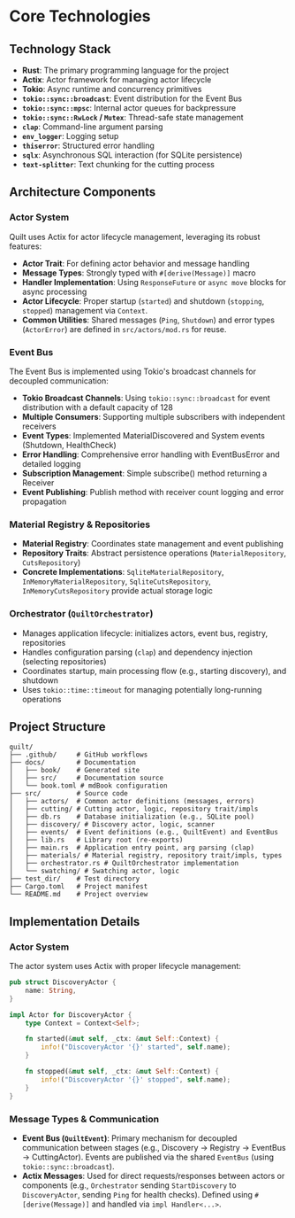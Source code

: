 # Core Technologies

## Technology Stack

- **Rust**: The primary programming language for the project
- **Actix**: Actor framework for managing actor lifecycle
- **Tokio**: Async runtime and concurrency primitives
- **`tokio::sync::broadcast`**: Event distribution for the Event Bus
- **`tokio::sync::mpsc`**: Internal actor queues for backpressure
- **`tokio::sync::RwLock` / `Mutex`**: Thread-safe state management
- **`clap`**: Command-line argument parsing
- **`env_logger`**: Logging setup
- **`thiserror`**: Structured error handling
- **`sqlx`**: Asynchronous SQL interaction (for SQLite persistence)
- **`text-splitter`**: Text chunking for the cutting process

## Architecture Components

### Actor System

Quilt uses Actix for actor lifecycle management, leveraging its robust features:

- **Actor Trait**: For defining actor behavior and message handling
- **Message Types**: Strongly typed with `#[derive(Message)]` macro
- **Handler Implementation**: Using `ResponseFuture` or `async move` blocks for async processing
- **Actor Lifecycle**: Proper startup (`started`) and shutdown (`stopping`, `stopped`) management via `Context`.
- **Common Utilities**: Shared messages (`Ping`, `Shutdown`) and error types (`ActorError`) are defined in `src/actors/mod.rs` for reuse.

### Event Bus

The Event Bus is implemented using Tokio's broadcast channels for decoupled communication:

- **Tokio Broadcast Channels**: Using `tokio::sync::broadcast` for event distribution with a default capacity of 128
- **Multiple Consumers**: Supporting multiple subscribers with independent receivers
- **Event Types**: Implemented MaterialDiscovered and System events (Shutdown, HealthCheck)
- **Error Handling**: Comprehensive error handling with EventBusError and detailed logging
- **Subscription Management**: Simple subscribe() method returning a Receiver
- **Event Publishing**: Publish method with receiver count logging and error propagation

### Material Registry & Repositories

- **Material Registry**: Coordinates state management and event publishing
- **Repository Traits**: Abstract persistence operations (`MaterialRepository`, `CutsRepository`)
- **Concrete Implementations**: `SqliteMaterialRepository`, `InMemoryMaterialRepository`, `SqliteCutsRepository`, `InMemoryCutsRepository` provide actual storage logic

### Orchestrator (`QuiltOrchestrator`)

- Manages application lifecycle: initializes actors, event bus, registry, repositories
- Handles configuration parsing (`clap`) and dependency injection (selecting repositories)
- Coordinates startup, main processing flow (e.g., starting discovery), and shutdown
- Uses `tokio::time::timeout` for managing potentially long-running operations

## Project Structure

```
quilt/
├── .github/     # GitHub workflows
├── docs/        # Documentation
│   ├── book/    # Generated site
│   ├── src/     # Documentation source
│   └── book.toml # mdBook configuration
├── src/         # Source code
│   ├── actors/  # Common actor definitions (messages, errors)
│   ├── cutting/ # Cutting actor, logic, repository trait/impls
│   ├── db.rs    # Database initialization (e.g., SQLite pool)
│   ├── discovery/ # Discovery actor, logic, scanner
│   ├── events/  # Event definitions (e.g., QuiltEvent) and EventBus
│   ├── lib.rs   # Library root (re-exports)
│   ├── main.rs  # Application entry point, arg parsing (clap)
│   ├── materials/ # Material registry, repository trait/impls, types
│   ├── orchestrator.rs # QuiltOrchestrator implementation
│   └── swatching/ # Swatching actor, logic
├── test_dir/    # Test directory
├── Cargo.toml   # Project manifest
└── README.md    # Project overview
```

## Implementation Details

### Actor System

The actor system uses Actix with proper lifecycle management:

```rust
pub struct DiscoveryActor {
    name: String,
}

impl Actor for DiscoveryActor {
    type Context = Context<Self>;

    fn started(&mut self, _ctx: &mut Self::Context) {
        info!("DiscoveryActor '{}' started", self.name);
    }

    fn stopped(&mut self, _ctx: &mut Self::Context) {
        info!("DiscoveryActor '{}' stopped", self.name);
    }
}
```

### Message Types & Communication

- **Event Bus (`QuiltEvent`)**: Primary mechanism for decoupled communication between stages (e.g., Discovery -> Registry -> EventBus -> CuttingActor). Events are published via the shared `EventBus` (using `tokio::sync::broadcast`).
- **Actix Messages**: Used for direct requests/responses between actors or components (e.g., `Orchestrator` sending `StartDiscovery` to `DiscoveryActor`, sending `Ping` for health checks). Defined using `#[derive(Message)]` and handled via `impl Handler<...>`.
